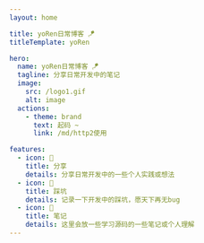 ```yaml
---
layout: home

title: yoRen日常博客 🪁
titleTemplate: yoRen

hero:
  name: yoRen日常博客 🪁
  tagline: 分享日常开发中的笔记
  image:
    src: /logo1.gif
    alt: image
  actions:
    - theme: brand
      text: 起码 ~
      link: /md/http2使用

features:
  - icon: 🌟
    title: 分享
    details: 分享日常开发中的一些个人实践或想法
  - icon: 🧐
    title: 踩坑
    details: 记录一下开发中的踩坑，愿天下再无bug
  - icon: 😬
    title: 笔记
    details: 这里会放一些学习源码的一些笔记或个人理解
---
```

